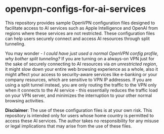 # openvpn-configs-for-ai-services

This repository provides sample OpenVPN configuration files designed to facilitate access to AI services such as Apple Intelligence and OpenAI from regions where these services are not restricted. These configuration files can help users securely connect and access AI resources through split tunneling.

You may wonder - *I could have just used a normal OpenVPN config profile, why bother split tunneling?* If you are turning on a always-on VPN just for the sake of securely connecting to AI resources via *an unrestricted region*, it might slow down your entire web browsing experience as a whole, also it might affect your access to security-aware services like e-banking or your company resources, which are sensitive to VPN IP addresses. If you are using a split tunnel instead, you are only routing the traffic to the VPN only when it connects to the AI service - this essentially reduces the traffic load on your VPN server, and minimizes the interruption to your other normal browsing activities.

**Disclaimer**: The use of these configuration files is at your own risk. This repository is intended only for users whose home country is permitted to access these AI services. The author takes no responsibility for any misuse or legal implications that may arise from the use of these files.
